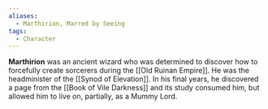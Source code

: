 ```yaml
---
aliases:
  - Marthirion, Marred by Seeing
tags:
  - Character
---
```

**Marthirion** was an ancient wizard who was determined to discover how to forcefully create sorcerers during the [[Old Ruinan Empire]]. He was the headminister of the [[Synod of Elevation]]. In his final years, he discovered a page from the [[Book of Vile Darkness]] and its study consumed him, but allowed him to live on, partially, as a Mummy Lord.

